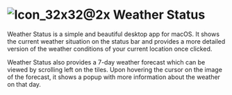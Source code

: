 # ![Icon_32x32@2x](https://user-images.githubusercontent.com/45484873/55458181-e7bfd200-55f4-11e9-8f0b-ef0780cca260.png) Weather Status
Weather Status is a simple and beautiful desktop app for macOS. It shows the current weather situation on the status bar and provides a more detailed version of the weather conditions of your current location once clicked.

Weather Status also provides a 7-day weather forecast which can be viewed by scrolling left on the tiles. Upon hovering the cursor on the image of the forecast, it shows a popup with more information about the weather on that day.
